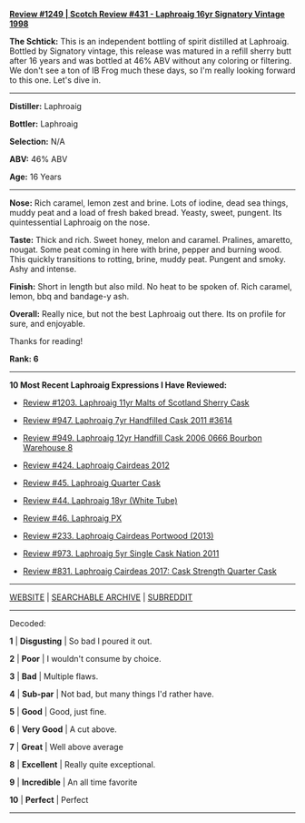 
[**Review #1249 | Scotch Review #431 - Laphroaig 16yr Signatory Vintage 1998**]( https://t8ke.review/review-1249-laphroaig-16yr-signatory-vintage-1998)

**The Schtick:** This is an independent bottling of spirit distilled at Laphroaig. Bottled by Signatory vintage, this release was matured in a refill sherry butt after 16 years and was bottled at 46% ABV without any coloring or filtering. We don't see a ton of IB Frog much these days, so I'm really looking forward to this one. Let's dive in. 

-----

**Distiller:** Laphroaig

**Bottler:** Laphroaig

**Selection:** N/A

**ABV:**  46% ABV

**Age:** 16 Years 

-----

**Nose:**  Rich caramel, lemon zest and brine. Lots of iodine, dead sea things, muddy peat and a load of fresh baked bread. Yeasty, sweet, pungent. Its quintessential Laphroaig on the nose. 

**Taste:** Thick and rich. Sweet honey, melon and caramel. Pralines, amaretto, nougat. Some peat coming in here with brine, pepper and burning wood. This quickly transitions to rotting, brine, muddy peat. Pungent and smoky. Ashy and intense. 

**Finish:** Short in length but also mild. No heat to be spoken of. Rich caramel, lemon, bbq and bandage-y ash.

**Overall:** Really nice, but not the best Laphroaig out there. Its on profile for sure, and enjoyable.

Thanks for reading!

**Rank: 6**

----- 

**10 Most Recent Laphroaig Expressions I Have Reviewed:** 

- [Review #1203. Laphroaig 11yr Malts of Scotland Sherry Cask ]( https://t8ke.review/review-1203-laphroaig-11yr-malts-of-scotland-sherry-cask) 

- [Review #947. Laphroaig 7yr Handfilled Cask 2011 #3614]( https://t8ke.review/review-947-laphroaig-7yr-handfill-cask-2011-oloroso-3614/) 

- [Review #949. Laphroaig 12yr Handfill Cask 2006 0666 Bourbon Warehouse 8]( https://t8ke.review/review-949-laphroaig-12yr-handfill-cask-2006-666/) 

- [Review #424. Laphroaig Cairdeas 2012]( https://t8ke.review/review-424-laphroaig-cairdeas-2012/) 

- [Review #45. Laphroaig Quarter Cask]( https://t8ke.review/review-45-laphroaig-quarter-cask/) 

- [Review #44. Laphroaig 18yr (White Tube)]( https://t8ke.review/review-44-laphroaig-18-white-tube/) 

- [Review #46. Laphroaig PX]( https://t8ke.review/review-46-laphroaig-px-re-review/) 

- [Review #233. Laphroaig Cairdeas Portwood (2013)]( https://t8ke.review/review-233-laphroaig-cairdeas-portwood-2013/) 

- [Review #973. Laphroaig 5yr Single Cask Nation 2011]( https://t8ke.review/review-973-laphroaig-5yr-single-cask-nation-2011/) 

- [Review #831. Laphroaig Cairdeas 2017: Cask Strength Quarter Cask]( https://t8ke.review/review-831-laphroaig-cairdeas-2017-cask-strength-quarter-cask/) 

-----

[WEBSITE](https://t8ke.review) | [SEARCHABLE ARCHIVE](https://t8ke.review/review-archive/) | [SUBREDDIT](https://reddit.com/r/t8kereviews)

-----

Decoded:

**1** | **Disgusting** | So bad I poured it out.

**2** | **Poor** | I wouldn't consume by choice.

**3** | **Bad** | Multiple flaws.

**4** | **Sub-par** | Not bad, but many things I'd rather have.

**5** | **Good** | Good, just fine.

**6** | **Very Good** | A cut above.

**7** | **Great** | Well above average

**8** | **Excellent** | Really quite exceptional.

**9** | **Incredible** | An all time favorite

**10** | **Perfect** | Perfect

----

